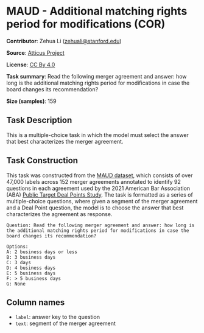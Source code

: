 # MAUD - Additional matching rights period for modifications (COR)

**Contributor**: Zehua Li (zehuali@stanford.edu)

**Source**: [Atticus Project](https://www.atticusprojectai.org/maud)

**License**: [CC By 4.0](https://creativecommons.org/licenses/by/4.0/)

**Task summary**: Read the following merger agreement and answer: how long is the additional matching rights period for modifications in case the board changes its recommendation?

**Size (samples)**: 159

## Task Description

This is a multiple-choice task in which the model must select the answer that best characterizes the merger agreement.

## Task Construction

This task was constructed from the [MAUD dataset](https://www.atticusprojectai.org/maud), which consists of over 47,000 labels across 152 merger agreements annotated to identify 92 questions in each agreement used by the 2021 American Bar Association (ABA) [Public Target Deal Points Study](https://www.americanbar.org/groups/business_law/committees/ma/deal_points/). The task is formatted as a series of multiple-choice questions, where given a segment of the merger agreement and a Deal Point question, the model is to choose the answer that best characterizes the agreement as response.

```text
Question: Read the following merger agreement and answer: how long is the additional matching rights period for modifications in case the board changes its recommendation?
```

```text
Options:
A: 2 business days or less
B: 3 business days
C: 3 days
D: 4 business days
E: 5 business days
F: > 5 business days
G: None
```

## Column names

- `label`: answer key to the question
- `text`: segment of the merger agreement

